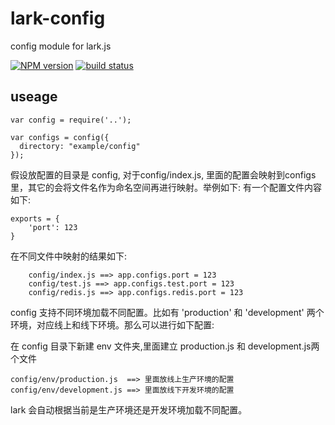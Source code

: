 lark-config
===============

config module for lark.js

[![NPM version][npm-image]][npm-url]
[![build status][travis-image]][travis-url]

## useage
```
var config = require('..');

var configs = config({
  directory: "example/config" 
});

```

假设放配置的目录是 config, 对于config/index.js, 里面的配置会映射到configs里，其它的会将文件名作为命名空间再进行映射。举例如下:
有一个配置文件内容如下:

```
exports = {
    'port': 123
}

```

在不同文件中映射的结果如下:

```
    config/index.js ==> app.configs.port = 123
    config/test.js ==> app.configs.test.port = 123
    config/redis.js ==> app.configs.redis.port = 123

```

config 支持不同环境加载不同配置。比如有 'production' 和 'development' 两个环境，对应线上和线下环境。那么可以进行如下配置:

在 config 目录下新建 env 文件夹,里面建立 production.js 和 development.js两个文件

```
config/env/production.js  ==> 里面放线上生产环境的配置
config/env/development.js ==> 里面放线下开发环境的配置
```

lark 会自动根据当前是生产环境还是开发环境加载不同配置。


[npm-image]: https://img.shields.io/npm/v/lark-config.svg?style=flat-square
[npm-url]: https://npmjs.org/package/lark-config
[travis-image]: https://img.shields.io/travis/larkjs/lark-config/master.svg?style=flat-square
[travis-url]: https://travis-ci.org/larkjs/lark-config
